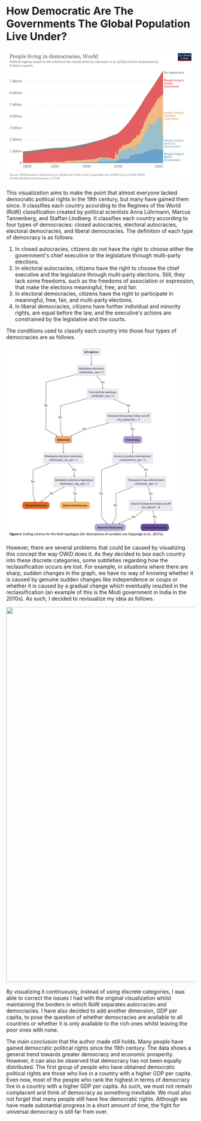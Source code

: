 # How Democratic Are The Governments The Global Population Live Under?

![Untitled](How%20Democratic%20Are%20The%20Governments%20The%20Global%20Popu%20d6a9c4d021a54cea8d8554475abdee8c/Untitled.png)

This visualization aims to make the point that almost everyone lacked democratic political rights in the 19th century, but many have gained them since. It classifies each country according to the Regimes of the World (RoW) classification created by political scientists Anna Lührmann, Marcus Tannenberg, and Staffan Lindberg. It classifies each country according to four types of democracies: closed autocracies, electoral autocracies, electoral democracies, and liberal democracies. The definition of each type of democracy is as follows:

1. In closed autocracies, citizens do not have the right to choose either the government's chief executive or the legislature through multi-party elections.
2. In electoral autocracies, citizens have the right to choose the chief executive and the legislature through multi-party elections. Still, they lack some freedoms, such as the freedoms of association or expression, that make the elections meaningful, free, and fair.
3. In electoral democracies, citizens have the right to participate in meaningful, free, fair, and multi-party elections.
4. In liberal democracies, citizens have further individual and minority rights, are equal before the law, and the executive's actions are constrained by the legislative and the courts.

The conditions used to classify each country into those four types of democracies are as follows.

![Untitled](How%20Democratic%20Are%20The%20Governments%20The%20Global%20Popu%20d6a9c4d021a54cea8d8554475abdee8c/Untitled%201.png)

However, there are several problems that could be caused by visualizing this concept the way OWiD does it. As they decided to box each country into these discrete categories, some subtleties regarding how the reclassification occurs are lost. For example, in situations where there are sharp, sudden changes in the graph, we have no way of knowing whether it is caused by genuine sudden changes like independence or coups or whether it is caused by a gradual change which eventually resulted in the reclassification (an example of this is the Modi government in India in the 2010s).
As such, I decided to revisualize my idea as follows.

<img src="https://github.com/josepharielct/FDS-Cumulative-Project/blob/bf26de5ea1a2b0cd6d6ac9d328b6ef0e76f35611/How%20Democratic%20Are%20The%20Governments%20The%20Global%20Popu%20d6a9c4d021a54cea8d8554475abdee8c/fds%20gif%20compressed.gif" width="1000" height="1000" />


By visualizing it continuously, instead of using discrete categories, I was able to correct the issues I had with the original visualization whilst maintaining the borders in which RoW separates autocracies and democracies. I have also decided to add another dimension, GDP per capita, to pose the question of whether democracies are available to all countries or whether it is only available to the rich ones whilst leaving the poor ones with none.

The main conclusion that the author made still holds. Many people have gained democratic political rights since the 19th century. The data shows a general trend towards greater democracy and economic prosperity. However, it can also be observed that democracy has not been equally distributed. The first group of people who have obtained democratic political rights are those who live in a country with a higher GDP per capita. Even now, most of the people who rank the highest in terms of democracy live in a country with a higher GDP per capita. As such, we must not remain complacent and think of democracy as something inevitable. We must also not forget that many people still have few democratic rights. Although we have made substantial progress in a short amount of time, the fight for universal democracy is still far from over.

